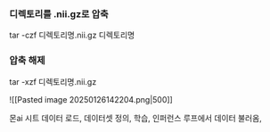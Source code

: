 ### 디렉토리를 .nii.gz로 압축
tar -czf 디렉토리명.nii.gz 디렉토리명

### 압축 해제
tar -xzf 디렉토리명.nii.gz

![[Pasted image 20250126142204.png|500]]


몬ai 시트 데이터 로드, 데이터셋 정의, 학습, 인퍼런스 루프에서 데이터 불러옴,